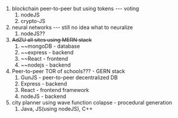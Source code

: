 1. blockchain peer-to-peer but using tokens --- voting
	1. nodeJS
	2. crypto-JS
2. neural networks --- still no idea what to neuralize
	1. nodeJS??
3. ~~AdZU all sites using MERN stack~~
	1. ~~mongoDB - database
	2. ~~express - backend
	3. ~~React - frontend
	4. ~~nodejs - backend
4. Peer-to-peer TOR of schools??? - GERN stack
	1. GunJS - peer-to-peer decentralized DB 
	2. Express - backend
	3. React - frontend framework
	4. nodeJS - backend
5. city planner using wave function colapse - procedural generation
	1. Java, JS(using nodeJS), C++